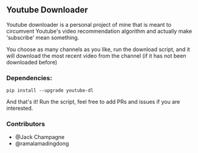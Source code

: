 ## Youtube Downloader

Youtube downloader is a personal project of mine that is meant to circumvent Youtube's video recommendation algorithm and actually make 'subscribe' mean something.

You choose as many channels as you like, run the download script, and it will download the most recent video from the channel (if it has not been downloaded before)

### Dependencies:
```
pip install --upgrade youtube-dl
```

And that's it! Run the script, feel free to add PRs and issues if you are interested.

### Contributors
* @Jack Champagne
* @ramalamadingdong

